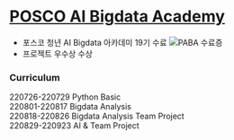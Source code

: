# [POSCO AI Bigdata Academy](https://youth.posco.com/posco/edu/index.php?mod=academy&pag=aca01#khwhat)
* 포스코 청년 AI Bigdata 아카데미 19기 수료
![PABA 수료증](https://github.com/user-attachments/assets/43ae3ae1-7257-4e48-ab1a-a055f6a9c4fc)
* 프로젝트 우수상 수상

### Curriculum
220726-220729 Python Basic  
220801-220817 Bigdata Analysis  
220818-220826 Bigdata Analysis Team Project  
220829-220923 AI & Team Project  
